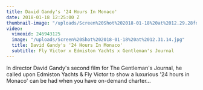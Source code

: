 ```yaml
---
title: David Gandy's '24 Hours In Monaco'
date: 2018-01-18 12:25:00 Z
thumbnail-image: "/uploads/Screen%20Shot%202018-01-18%20at%2012.29.28fdsd.jpg"
video:
  vimeoid: 246943125
  image: "/uploads/Screen%20Shot%202018-01-18%20at%2012.31.14.jpg"
  title: David Gandy's '24 Hours In Monaco'
  subtitle: Fly Victor x Edmiston Yachts x Gentleman's Journal
---
```


In director David Gandy's second film for The Gentleman's Journal, he called upon Edmiston Yachts & Fly Victor to show a luxurious '24 hours in Monaco' can be had when you have on-demand charter...



